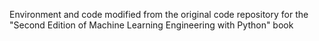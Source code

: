 Environment and code modified from the original code repository for the "Second Edition of Machine Learning Engineering with Python" book
